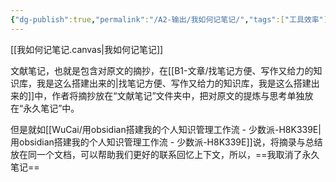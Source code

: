 ```yaml
---
{"dg-publish":true,"permalink":"/A2-输出/我如何记笔记/","tags":["工具效率"]}
---
```



[[我如何记笔记.canvas\|我如何记笔记]]

文献笔记，也就是包含对原文的摘抄，在[[B1-文章/找笔记方便、写作又给力的知识库，我是这么搭建出来的\|找笔记方便、写作又给力的知识库，我是这么搭建出来的]]中，作者将摘抄放在“文献笔记”文件夹中，把对原文的提炼与思考单独放在“永久笔记”中。

但是就如[[WuCai/用obsidian搭建我的个人知识管理工作流 - 少数派-H8K339E\|用obsidian搭建我的个人知识管理工作流 - 少数派-H8K339E]]说，将摘录与总结放在同一个文档，可以帮助我们更好的联系回忆上下文，所以，==我取消了永久笔记==
